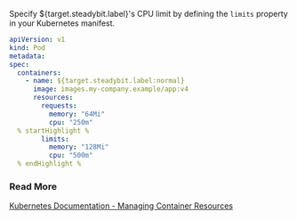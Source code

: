 Specify ${target.steadybit.label}&apos;s CPU limit by defining the `limits` property in your Kubernetes manifest.

```yaml
apiVersion: v1
kind: Pod
metadata:
spec:
  containers:
    - name: ${target.steadybit.label:normal}
      image: images.my-company.example/app:v4
      resources:
        requests:
          memory: "64Mi"
          cpu: "250m"
  % startHighlight %
        limits:
          memory: "128Mi"
          cpu: "500m"
  % endHighlight %
```

### Read More

[Kubernetes Documentation - Managing Container Resources](https://kubernetes.io/docs/concepts/configuration/manage-resources-containers/)
